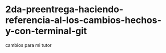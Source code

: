 # 2da-preentrega-haciendo-referencia-al-los-cambios-hechos-y-con-terminal-git
cambios para mi tutor

